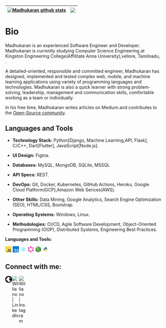 | <a href="#"><img align="center" src="https://github-readme-stats.vercel.app/api?username=madhukaran&show_icons=true&include_all_commits=true&theme=buefy&hide_border=true" alt="Madhukaran github stats" /></a> | <a href="#"><img align="center" src="https://github-readme-stats.vercel.app/api/top-langs/?username=madhukaran&layout=compact&theme=buefy&hide_border=true" /></a> |
| ------------- | ------------- |

# Bio
Madhukaran is an experienced Software Engineer and Developer. Madhukaran is currently studying Computer Science Engineering at Kingston Engineering College(Affilitate Anna University),vellore, Tamilnadu, .

A detailed-oriented, responsible and committed engineer, Madhukaran has designed, implemented and tested complex web, mobile, and machine learning applications using variety of programming languages and technologies. Madhukaran is also a quick learner with strong problem-solving, leadership, management and communication skills, comfortable working as a team or individually.

In his free time, Madhukaran writes articles on Medium.and contributes to the [Open-Source community](https://github.com/Madhukaran?tab=repositories).

</p>

## Languages and Tools

<p>
  
- **Technology Stack:** Python[Django, Machine Learning,API, Flask], C/C++, Dart[Flutter], JavaScript[Node.js].

- **UI Design:** Figma.

- **Databases:** MySQL, MongoDB, SQLite, MSSQL

- **API Specs:** REST.

- **DevOps:** Git, Docker, Kubernetes, GitHub Actions, Heroku, Google Cloud Platform(GCP),Amazon Web Serices(AWS).

- **Other Skills:** Data Mining, Google Analytics, Search Engine Optimization (SEO), HTML/CSS, Bootstrap. 

- **Operating Systems:** Windows, Linux.

- **Methodologies:** CI/CD, Agile Software Development, Object-Oriented Programming (OOP), Distributed Systems, Engineering Best Practices.
</p>

**Languages and Tools:**  

<code><img height="20" src="https://raw.githubusercontent.com/github/explore/80688e429a7d4ef2fca1e82350fe8e3517d3494d/topics/javascript/javascript.png"></code>
<code><img height="20" src="https://raw.githubusercontent.com/github/explore/80688e429a7d4ef2fca1e82350fe8e3517d3494d/topics/typescript/typescript.png"></code>
<code><img height="20" src="https://raw.githubusercontent.com/github/explore/80688e429a7d4ef2fca1e82350fe8e3517d3494d/topics/react/react.png"></code>
<code><img height="20" src="https://raw.githubusercontent.com/github/explore/5c058a388828bb5fde0bcafd4bc867b5bb3f26f3/topics/graphql/graphql.png"></code>
<code><img height="20" src="https://raw.githubusercontent.com/github/explore/80688e429a7d4ef2fca1e82350fe8e3517d3494d/topics/nodejs/nodejs.png"></code>
<code><img height="20" src="https://raw.githubusercontent.com/github/explore/80688e429a7d4ef2fca1e82350fe8e3517d3494d/topics/python/python.png"></code>

## Connect with me:


[<img align="left" alt="Williano" width="22px" src="https://raw.githubusercontent.com/iconic/open-iconic/master/svg/globe.svg" />][website]
[<img align="left" alt="Williano | LinkedIn" width="22px" src="https://cdn.jsdelivr.net/npm/simple-icons@v3/icons/linkedin.svg" />][linkedin]
[<img align="left" alt="Williano | Instagram" width="22px" src="https://cdn.jsdelivr.net/npm/simple-icons@v3/icons/instagram.svg" />][instagram]


[website]: https://madhukaran.github.io/
[instagram]: https://www.instagram.com/
[linkedin]: https://www.linkedin.com/in/madhu-karan-132b60170/
